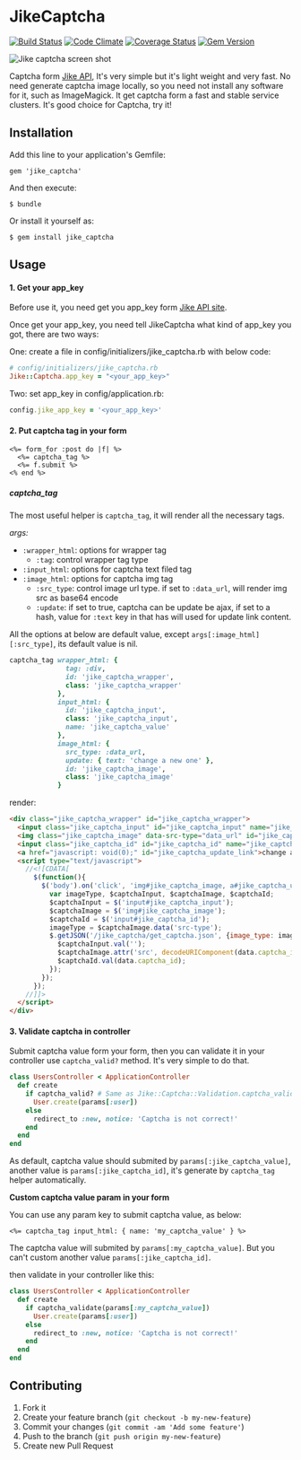 # JikeCaptcha

[![Build Status](https://travis-ci.org/Xuhao/jike_captcha.png?branch=master)](https://travis-ci.org/Xuhao/jike_captcha)
[![Code Climate](https://codeclimate.com/github/Xuhao/jike_captcha.png)](https://codeclimate.com/github/Xuhao/jike_captcha)
[![Coverage Status](https://coveralls.io/repos/Xuhao/jike_captcha/badge.png?branch=master)](https://coveralls.io/r/Xuhao/jike_captcha?branch=master)
[![Gem Version](https://badge.fury.io/rb/jike_captcha.png)](http://badge.fury.io/rb/jike_captcha)

![Jike captcha screen shot](https://raw.github.com/Xuhao/jike_captcha/master/example/ScreenShot.png "Jike captcha screen shot")

Captcha form [Jike API][jike_api_site], It's very simple but it's light weight and very fast. No need generate captcha image locally, so you need not install any software for it, such as ImageMagick. It get captcha form a fast and stable service clusters. It's good choice for Captcha, try it!

## Installation

Add this line to your application's Gemfile:

    gem 'jike_captcha'

And then execute:

    $ bundle

Or install it yourself as:

    $ gem install jike_captcha

## Usage

#### 1. Get your app_key

Before use it, you need get you app_key form [Jike API site](http://open.jike.com/).

Once get your app_key, you need tell JikeCaptcha what kind of app_key you got, there are two ways:

One: create a file in config/initializers/jike_captcha.rb with below code:

```ruby
# config/initializers/jike_captcha.rb
Jike::Captcha.app_key = "<your_app_key>"
```

Two: set app_key in config/application.rb:

```ruby
config.jike_app_key = '<your_app_key>'
```

#### 2. Put captcha tag in your form

```erb
<%= form_for :post do |f| %>
  <%= captcha_tag %>
  <%= f.submit %>
<% end %>
```

##### captcha_tag

The most useful helper is `captcha_tag`, it will render all the necessary tags.

*args:*

* `:wrapper_html`: options for wrapper tag
  * `:tag`: control wrapper tag type
* `:input_html`: options for captcha text filed tag
* `:image_html`: options for captcha img tag
  * `:src_type`: control image url type. if set to `:data_url`, will render img src as base64 encode
  * `:update`: if set to true, captcha can be update be ajax, if set to a hash, value for `:text` key in that has will used for update link content.

All the options at below are default value, except `args[:image_html][:src_type]`, its default value is nil.

```ruby
captcha_tag wrapper_html: {
              tag: :div,
              id: 'jike_captcha_wrapper',
              class: 'jike_captcha_wrapper'
            },
            input_html: {
              id: 'jike_captcha_input',
              class: 'jike_captcha_input',
              name: 'jike_captcha_value'
            },
            image_html: {
              src_type: :data_url,
              update: { text: 'change a new one' },
              id: 'jike_captcha_image',
              class: 'jike_captcha_image'
            }
```

render:

```html
<div class="jike_captcha_wrapper" id="jike_captcha_wrapper">
  <input class="jike_captcha_input" id="jike_captcha_input" name="jike_captcha_value" type="text" />
  <img class="jike_captcha_image" data-src-type="data_url" id="jike_captcha_image" src="data:image/png;base64,iVBO......" style="cursor: pointer;" />
  <input class="jike_captcha_id" id="jike_captcha_id" name="jike_captcha_id" type="hidden" value="..." />
  <a href="javascript: void(0);" id="jike_captcha_update_link">change a new one</a>
  <script type="text/javascript">
    //<![CDATA[
      $(function(){
        $('body').on('click', 'img#jike_captcha_image, a#jike_captcha_update_link', function(event) {
          var imageType, $captchaInput, $captchaImage, $captchaId;
          $captchaInput = $('input#jike_captcha_input');
          $captchaImage = $('img#jike_captcha_image');
          $captchaId = $('input#jike_captcha_id');
          imageType = $captchaImage.data('src-type');
          $.getJSON('/jike_captcha/get_captcha.json', {image_type: imageType}, function(data) {
            $captchaInput.val('');
            $captchaImage.attr('src', decodeURIComponent(data.captcha_image));
            $captchaId.val(data.captcha_id);
          });
        });
      });
    //]]>
  </script>
</div>
```

#### 3. Validate captcha in controller

Submit captcha value form your form, then you can validate it in your controller use `captcha_valid?` method. It's very simple to do that.

```ruby
class UsersController < ApplicationController
  def create
    if captcha_valid? # Same as Jike::Captcha::Validation.captcha_valid?(params)
      User.create(params[:user])
    else
      redirect_to :new, notice: 'Captcha is not correct!'
    end
  end
end
```

As default, captcha value should submited by `params[:jike_captcha_value]`, another value is `params[:jike_captcha_id]`, it's generate by `captcha_tag` helper automatically.

<b>Custom captcha value param in your form</b>

You can use any param key to submit captcha value, as below:

```erb
<%= captcha_tag input_html: { name: 'my_captcha_value' } %>
```

The captcha value will submited by `params[:my_captcha_value]`. But you can't custom another value `params[:jike_captcha_id]`.

then validate in your controller like this:

```ruby
class UsersController < ApplicationController
  def create
    if captcha_validate(params[:my_captcha_value])
      User.create(params[:user])
    else
      redirect_to :new, notice: 'Captcha is not correct!'
    end
  end
end
```

## Contributing

1. Fork it
2. Create your feature branch (`git checkout -b my-new-feature`)
3. Commit your changes (`git commit -am 'Add some feature'`)
4. Push to the branch (`git push origin my-new-feature`)
5. Create new Pull Request

[jike_api_site]: http://open.jike.com/api/detailView?group_id=1